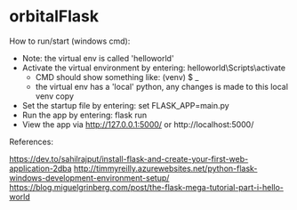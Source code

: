 # orbitalFlask

How to run/start (windows cmd):
- Note: the virtual env is called 'helloworld'
- Activate the virtual environment by entering: helloworld\Scripts\activate
  - CMD should show something like: (venv) $ _
  - the virtual env has a 'local' python, any changes is made to this local venv copy
- Set the startup file by entering: set FLASK_APP=main.py
- Run the app by entering: flask run
- View the app via http://127.0.0.1:5000/ or http://localhost:5000/

References:

https://dev.to/sahilrajput/install-flask-and-create-your-first-web-application-2dba
http://timmyreilly.azurewebsites.net/python-flask-windows-development-environment-setup/
https://blog.miguelgrinberg.com/post/the-flask-mega-tutorial-part-i-hello-world

